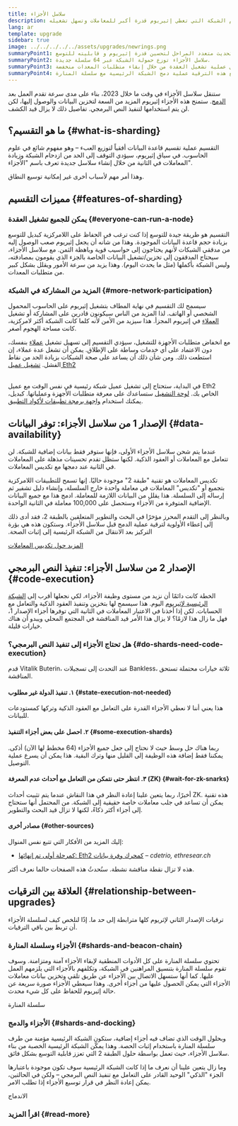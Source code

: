 ```yaml
---
title: سلاسل الأجزاء
description: تعرف على سلاسل الأجزاء - أقسام الشبكة التي تعطي إثيريوم قدرة أكبر للمعاملات وتسهل تشغيله.
lang: ar
template: upgrade
sidebar: true
image: ../../../../../assets/upgrades/newrings.png
summaryPoint1: التقسيم هو تحديث متعدد المراحل لتحسين قدرة إثيريوم و قابليته للتوسع.
summaryPoint2: سلاسل الأجزاء توزع حمولة الشبكة عبر 64 سلسلة جديدة.
summaryPoint3: وتسهل عملية تشغيل العقدة من خلال إبقاء متطلبات المعدات منخفضة.
summaryPoint4: سيتبع هذه الترقية عملية دمج الشبكة الرئيسية مع سلسلة المنارة.
---
```


<UpgradeStatus dateKey="page-upgrades-shards-date">
    ستنقل سلاسل الأجزاء في وقت ما خلال 2023، بناء على مدى سرعة تقدم العمل بعد <a href="/upgrades/merge/">الدمج</a>. ستمنح هذه الأجزاء إثيريوم المزيد من السعة لتخزين البيانات والوصول إليها، لكن لن يتم استخدامها لتنفيذ النص البرمجي. تفاصيل ذلك لا يزال قيد الكشف.
</UpgradeStatus>

## ما هو التقسيم؟ {#what-is-sharding}

التقسيم عملية تقسيم قاعدة البيانات أفقياً لتوزيع العبء – وهو مفهوم شائع في علوم الحاسوب. في سياق إثيريوم، سيؤدي التوقف إلى الحد من ازدحام الشبكة وزيادة المعاملات في الثانية من خلال إنشاء سلاسل جديدة تعرف باسم "الأجزاء".

وهذا أمر مهم لأسباب أخرى غير إمكانية توسيع النطاق.

## مميزات التقسيم {#features-of-sharding}

### يمكن للجميع تشغيل العقدة {#everyone-can-run-a-node}

التقسيم هو طريقة جيدة للتوسع إذا كنت ترغب في الحفاظ على اللامركزية كبديل للتوسع بزيادة حجم قاعدة البيانات الموجودة. وهذا من شأنه أن يجعل إثيريوم صعب الوصول إليه من مدققي الشبكات لأنهم يحتاجون إلى حواسيب قوية وباهظة الثمن. مع سلاسل الأجزاء، سيحتاج المدققون إلى تخزين/تشغيل البيانات الخاصة بالجزء الذي يقومون بمصادقته، وليس الشبكة بأكملها (مثل ما يحدث اليوم). وهذا يزيد من سرعة الأمور ويقلل بشكل كبير من متطلبات المعدات.

### المزيد من المشاركة في الشبكة {#more-network-participation}

سيسمح لك التقسيم في نهاية المطاف بتشغيل إثيريوم على الحاسوب المحمول الشخصي أو الهاتف. لذا المزيد من الناس سيكونون قادرين على المشاركة أو تشغيل [العملاء](/developers/docs/nodes-and-clients/) في إثيريوم المجزأ. هذا سيزيد من الأمن لأنه كلما كانت الشبكة أكثر لامركزية، كانت مساحة الهجوم أصغر.

مع انخفاض متطلبات الأجهزة للتشغيل، سيؤدي التقسيم إلى تسهيل تشغيل [عملاء](/developers/docs/nodes-and-clients/) بنفسك، دون الاعتماد على أي خدمات وساطة على الإطلاق. يمكن أن تشغل عدة عملاء، إن استطعت ذلك. ومن شأن ذلك أن يساعد على صحة الشبكات بزيادة الحد من نقاط الفشل. [تشغيل عميل Eth2](/upgrades/get-involved/)

<br />

<InfoBanner isWarning={true}>
  في البداية، ستحتاج إلى تشغيل عميل شبكة رئيسية في نفس الوقت مع عميل Eth2 الخاص بك. <a href="https://launchpad.ethereum.org" target="_blank">لوحة التشغيل</a> ستساعدك على معرفة متطلبات الأجهزة وعملياتها. كبديل، يمكنك استخدام <a href="/developers/docs/apis/backend/#available-libraries">واجهة برمجة تطبيقات لأكواد التطبيق</a>.
</InfoBanner>

## الإصدار 1 من سلاسل الأجزاء: توفر البيانات {#data-availability}

عندما يتم شحن سلاسل الأجزاء الأولى، فإنها ستوفر فقط بيانات إضافية للشبكة. لن تتعامل مع المعاملات أو العقود الذكية. لكنها ستظل تقدم تحسينات مذهلة على المعاملات في الثانية عند دمجها مع تكديس المعاملات.

تكديس المعاملات هو تقنية "طبقة 2" موجودة حاليًا. إنها تسمح للتطبيقات اللامركزية بتجميع أو "تكديس" المعاملات في معاملة واحدة خارج السلسلة، وإنشاء دليل تشفير ثم إرساله إلى السلسلة. هذا يقلل من البيانات اللازمة للمعاملة. ادمج هذا مع جميع البيانات الإضافية المتوفرة من الأجزاء وستحصل على 100,000 معاملة في الثانية الواحدة.

<InfoBanner isWarning={false}>
  وبالنظر إلى التقدم المحرز مؤخرًا في البحث والتطوير المتعلقين بالطبقة 2، فقد أدى ذلك إلى إعطاء الأولوية لترقية عملية الدمج قبل سلاسل الأجزاء. وستكون هذه هي بؤرة التركيز بعد الانتقال من الشبكة الرئيسية إلى إثبات الصحة.

[المزيد حول تكديس المعاملات](/developers/docs/scaling/layer-2-rollups/)
</InfoBanner>

## الإصدار 2 من سلاسل الأجزاء: تنفيذ النص البرمجي {#code-execution}

الخطة كانت دائمًا أن نزيد من مستوى وظيفة الأجزاء، لكي نجعلها أقرب إلى [الشبكة الرئيسية لإثيريوم](/glossary/#mainnet) اليوم. هذا سيسمح لها بتخزين وتنفيذ العقود الذكية والتعامل مع الحسابات. لكن إذا أخذنا في الاعتبار المعاملات في الثانية التي توفرها أجزاء الإصدار 1، فهل ما زال هذا لازمًا؟ لا يزال هذا الأمر قيد المناقشة في المجتمع المحلي ويبدو أن هناك خيارات قليلة.

### هل تحتاج الأجزاء إلى تنفيذ النص البرمجي؟ {#do-shards-need-code-execution}

قدم Vitalik Buterin، عند التحدث إلى تسجيلات Bankless، ثلاثة خيارات محتملة تستحق المناقشة.

<YouTube id="-R0j5AMUSzA" start="5841" />

#### ١. تنفيذ الدولة غير مطلوب {#state-execution-not-needed}

هذا يعني أننا لا نعطي الأجزاء القدرة على التعامل مع العقود الذكية وتركها كمستودعات للبيانات.

#### ٢. احصل على بعض أجزاء التنفيذ {#some-execution-shards}

ربما هناك حل وسط حيث لا نحتاج إلى جعل جميع الأجزاء (64 مخطط لها الآن) أذكى. يمكننا فقط إضافة هذه الوظيفة إلى القليل منها وترك البقية. هذا يمكن أن يسرع عملية التوصيل.

#### ٣. انتظر حتى نتمكن من التعامل مع أحداث عدم المعرفة (ZK) {#wait-for-zk-snarks}

أخيرًا، ربما يتعين علينا إعادة النظر في هذا النقاش عندما يتم تثبيت أحداث ZK. هذه تقنية يمكن أن تساعد في جلب معاملات خاصة حقيقية إلى الشبكة. من المحتمل أنها ستحتاج إلى أجزاء أكثر ذكاءً، لكنها لا تزال قيد البحث والتطوير.

#### مصادر أخرى {#other-sources}

إليك المزيد من الأفكار التي تتبع نفس المنوال:

- [كمرحلة أولى تم إنهائها: Eth2 كمحرك وفرة بيانات](https://ethresear.ch/t/phase-one-and-done-eth2-as-a-data-availability-engine/5269/8) – _cdetrio, ethresear.ch_

هذه لا تزال نقطة مناقشة نشطة. سنُحدثُ هذه الصفحات حالما نعرف أكثر.

## العلاقة بين الترقيات {#relationship-between-upgrades}

ترقيات الإصدار الثاني لإثريوم كلها مترابطة إلى حد ما. إذًا لنلخص كيف لسلسلة الأجزاء أن تربط بين باقي الترقيات.

### الأجزاء وسلسلة المنارة {#shards-and-beacon-chain}

تحتوي سلسلة المنارة على كل الأدوات المنطقية لإبقاء الأجزاء آمنة ومتزامنة. وسوف تقوم سلسلة المنارة بتنسيق المراهنين في الشبكة، وتكلفهم بالأجزاء التي يلزمهم العمل عليها. كما أنها ستسهل الاتصال بين الأجزاء عن طريق تلقي وتخزين بيانات معاملات الأجزاء التي يمكن الحصول عليها من أجزاء أخرى. وهذا سيعطي الأجزاء صورة سريعة عن حالة إثيريوم للحفاظ على كل شيء محدث.

<ButtonLink to="/upgrades/beacon-chain/">
  سلسلة المنارة
</ButtonLink>

### الأجزاء والدمج {#shards-and-docking}

وبحلول الوقت الذي تضاف فيه أجزاء إضافية، ستكون الشبكة الرئيسية مؤمنة من طرف سلسلة المنارة باستخدام إثبات الحصة. وهذا يمكّن الشبكة الرئيسية الخصبة من بناء سلاسل الأجزاء، حيث تعمل بواسطة حلول الطبقة 2 التي تعزز قابلية التوسع بشكل فائق.

وما زال يتعين علينا أن نعرف ما إذا كانت الشبكة الرئيسية سوف تكون موجودة باعتبارها الجزء "الذكي" الوحيد القادر على التعامل مع تنفيذ النص البرمجي – ولكن في الحالتين، يمكن إعادة النظر في قرار توسيع الأجزاء إذا تطلب الامر.

<div>
  <ButtonLink to="/upgrades/merge/">الاندماج</ButtonLink>
</div>

<Divider />

### اقرأ المزيد {#read-more}

<ShardChainsList />

